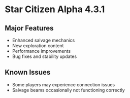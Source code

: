 # Star Citizen Alpha 4.3.1

## Major Features
- Enhanced salvage mechanics
- New exploration content
- Performance improvements
- Bug fixes and stability updates

## Known Issues
- Some players may experience connection issues
- Salvage beams occasionally not functioning correctly